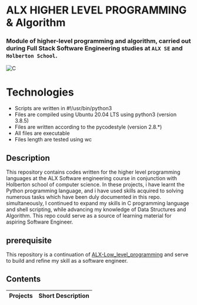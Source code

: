 # ALX HIGHER LEVEL PROGRAMMING & Algorithm

### Module of higher-level programming and algorithm, carried out during Full Stack Software Engineering studies at ```ALX SE``` and ```Holberton School```.

![C](https://res.cloudinary.com/practicaldev/image/fetch/s--dWwH4rJ4--/c_limit%2Cf_auto%2Cfl_progressive%2Cq_66%2Cw_880/https://media.giphy.com/media/4OAxDXv4RdUeg38JYi/giphy.gif)

# Technologies
* Scripts are written in #!/usr/bin/python3
* Files are compiled using Ubuntu 20.04 LTS using python3 (version 3.8.5)
* Files are written according to the pycodestyle (version 2.8.*)
* All files are executable
* Files length are tested using wc

## Description
This repository contains codes written for the higher level programming languages at the ALX Software engineering course in conjunction with Holberton school of        computer science. In these projects, i have learnt the Python programming language, and i have used skills acquired to solving numerous tasks which have been duly      documented in this repo. simultaneously, I continued to expand my skills in C programming language and shell scripting, while advancing my knowledge of Data            Structures and Algorithm. This repo could serve as a source of learning material for aspiring Software Engineer.
 
## prerequisite
This repository is a continuation of [ALX-Low_level_programming](https://github.com/Loladecodes2/alx-low_level_programming.git) and serve to build and refine my skill as a software engineer.
   
## Contents
| Projects    | Short Description   |
| ----------- | ------------------- |
